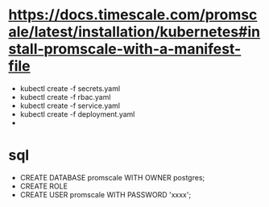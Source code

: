 
# https://docs.timescale.com/promscale/latest/installation/kubernetes#install-promscale-with-a-manifest-file
* kubectl create -f secrets.yaml
* kubectl create -f rbac.yaml
* kubectl create -f service.yaml
* kubectl create -f deployment.yaml
* 



# sql
* CREATE DATABASE promscale WITH OWNER postgres;
* CREATE ROLE 
* CREATE USER promscale WITH PASSWORD 'xxxx';
  